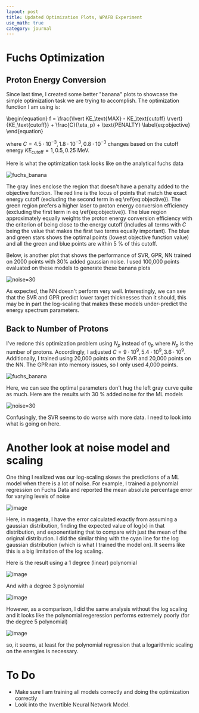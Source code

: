 ```yaml
---
layout: post
title: Updated Optimization Plots, WPAFB Experiment
use_math: true
category: journal
---
```


# Fuchs Optimization

## Proton Energy Conversion
Since last time, I created some better "banana" plots to showcase the simple optimization task we are trying to accomplish. The optimization function I am using is: 

\begin{equation}
f = \frac{\lvert KE_\text{MAX} - KE_\text{cutoff} \rvert}{KE_\text{cutoff}} + \frac{C}{\eta_p} + \text{PENALTY} \label{eq:objective}
\end{equation}

where $C = {4.5 \cdot 10^{-3}, 1.8 \cdot 10^{-3}, 0.8 \cdot 10^{-3}}$ changes based on the cutoff energy $KE_\text{cutoff} = {1, 0.5, 0.25}$ MeV.

Here is what the optimization task looks like on the analytical fuchs data

![fuchs_banana](https://github.com/ronak-n-desai/ronak-n-desai.github.io/assets/98538788/fc366076-1feb-4491-8093-891daa933081)

The gray lines enclose the region that doesn't have a penalty added to the objective function. The red line is the locus of points that match the exact energy cutoff (excluding the second term in eq \ref{eq:objective}). The green region prefers a higher laser to proton energy conversion efficiency (excluding the first term in eq \ref{eq:objective}). The blue region approximately equally weights the proton energy conversion efficiency with the criterion of being close to the energy cutoff (includes all terms with $C$ being the value that makes the first two terms equally important). The blue and green stars shows the optimal points (lowest objective function value) and all the green and blue points are within 5 $\%$ of this cutoff.

Below, is another plot that shows the performance of SVR, GPR, NN trained on 2000 points with 30$\%$ added gaussian noise. I used 100,000 points evaluated on these models to generate these banana plots

![noise=30](https://github.com/ronak-n-desai/ronak-n-desai.github.io/assets/98538788/b41b4b00-e3c2-4a8c-af32-78a869865dd0)

As expected, the NN doesn't perform very well. Interestingly, we can see that the SVR and GPR predict lower target thicknesses than it should, this may be in part the log-scaling that makes these models under-predict the energy spectrum parameters.

## Back to Number of Protons
I've redone this optimization problem using $N_p$ instead of $\eta_p$ where $N_p$ is the number of protons. Accordingly, I adjusted $C = {9 \cdot 10^{9}, 5.4 \cdot 10^9, 3.6 \cdot 10^9}$. Additionally, I trained using 20,000 points on the SVR and 20,000 points on the NN. The GPR ran into memory issues, so I only used 4,000 points. 

![fuchs_banana](https://github.com/ronak-n-desai/ronak-n-desai.github.io/assets/98538788/a51361d0-069f-4412-902d-8449861065e9)

Here, we can see the optimal parameters don't hug the left gray curve quite as much. Here are the results with 30 $\%$ added noise for the ML models

![noise=30](https://github.com/ronak-n-desai/ronak-n-desai.github.io/assets/98538788/a50fb29f-0a04-4218-b084-7811eb0b7634)

Confusingly, the SVR seems to do worse with more data. I need to look into what is going on here. 

# Another look at noise model and scaling
One thing I realized was our log-scaling skews the predictions of a ML model when there is a lot of noise. For example, I trained a polynomial regression on Fuchs Data and reported the mean absolute percentage error for varying levels of noise

![image](https://github.com/ronak-n-desai/ronak-n-desai.github.io/assets/98538788/323ac00b-d4ee-43c9-968b-3aea074593c0)


Here, in magenta, I have the error calculated exactly from assuming a gaussian distribution, finding the expected value of log(x) in that distribution, and exponentiating that to compare with just the mean of the original distribution. I did the similar thing with the cyan line for the log gaussian distribution (which is what I trained the model on). It seems like this is a big limitation of the log scaling. 

Here is the result using a 1 degree (linear) polynomial

![image](https://github.com/ronak-n-desai/ronak-n-desai.github.io/assets/98538788/cab67a7d-4f02-4757-89f1-3306910bb2c7)

And with a degree 3 polynomial

![image](https://github.com/ronak-n-desai/ronak-n-desai.github.io/assets/98538788/97a7b50d-d660-4e2d-af57-070931409b88)

However, as a comparison, I did the same analysis without the log scaling and it looks like the polynomial regeression performs extremely poorly (for the degree 5 polynomial)

![image](https://github.com/ronak-n-desai/ronak-n-desai.github.io/assets/98538788/167a9763-2822-42c4-9548-f9a812e4615f)

so, it seems, at least for the polynomial regression that a logarithmic scaling on the energies is necessary.



# To Do
- Make sure I am training all models correctly and doing the optimization correctly
- Look into the Invertible Neural Network Model.



